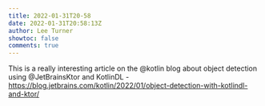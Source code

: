 ```yaml
---
title: 2022-01-31T20-58
date: 2022-01-31T20:58:13Z
author: Lee Turner
showtoc: false
comments: true
---
```


This is a really interesting article on the @kotlin blog about object detection using @JetBrainsKtor and KotlinDL - https://blog.jetbrains.com/kotlin/2022/01/object-detection-with-kotlindl-and-ktor/

